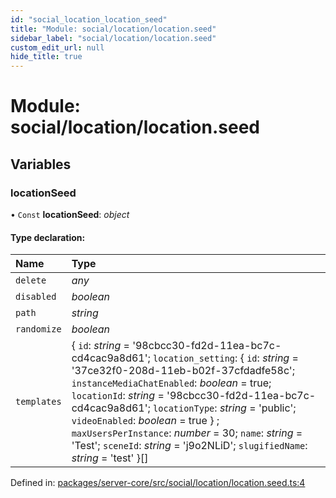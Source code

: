 ```yaml
---
id: "social_location_location_seed"
title: "Module: social/location/location.seed"
sidebar_label: "social/location/location.seed"
custom_edit_url: null
hide_title: true
---
```


# Module: social/location/location.seed

## Variables

### locationSeed

• `Const` **locationSeed**: *object*

#### Type declaration:

Name | Type |
:------ | :------ |
`delete` | *any* |
`disabled` | *boolean* |
`path` | *string* |
`randomize` | *boolean* |
`templates` | { `id`: *string* = '98cbcc30-fd2d-11ea-bc7c-cd4cac9a8d61'; `location_setting`: { `id`: *string* = '37ce32f0-208d-11eb-b02f-37cfdadfe58c'; `instanceMediaChatEnabled`: *boolean* = true; `locationId`: *string* = '98cbcc30-fd2d-11ea-bc7c-cd4cac9a8d61'; `locationType`: *string* = 'public'; `videoEnabled`: *boolean* = true } ; `maxUsersPerInstance`: *number* = 30; `name`: *string* = 'Test'; `sceneId`: *string* = 'j9o2NLiD'; `slugifiedName`: *string* = 'test' }[] |

Defined in: [packages/server-core/src/social/location/location.seed.ts:4](https://github.com/xr3ngine/xr3ngine/blob/673ad6a5f/packages/server-core/src/social/location/location.seed.ts#L4)
